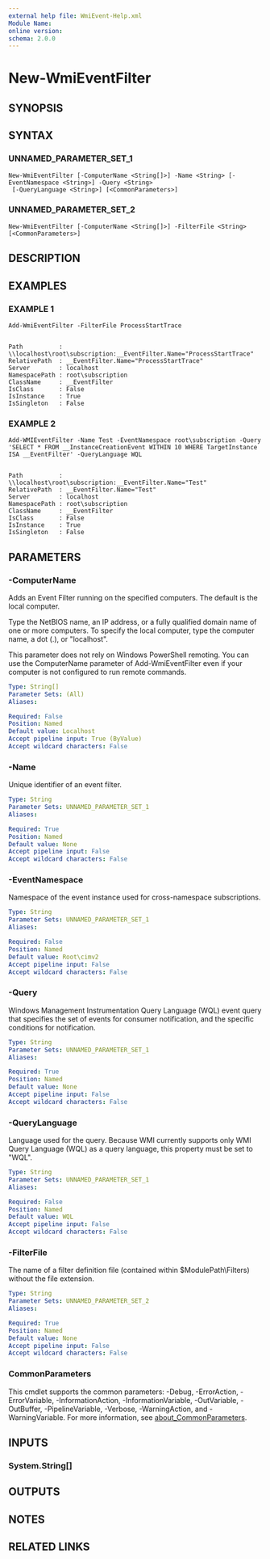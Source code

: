 ```yaml
---
external help file: WmiEvent-Help.xml
Module Name:
online version:
schema: 2.0.0
---
```


# New-WmiEventFilter

## SYNOPSIS

## SYNTAX

### UNNAMED_PARAMETER_SET_1
```
New-WmiEventFilter [-ComputerName <String[]>] -Name <String> [-EventNamespace <String>] -Query <String>
 [-QueryLanguage <String>] [<CommonParameters>]
```

### UNNAMED_PARAMETER_SET_2
```
New-WmiEventFilter [-ComputerName <String[]>] -FilterFile <String> [<CommonParameters>]
```

## DESCRIPTION

## EXAMPLES

### EXAMPLE 1
```
Add-WmiEventFilter -FilterFile ProcessStartTrace


Path          : \\localhost\root\subscription:__EventFilter.Name="ProcessStartTrace"
RelativePath  : __EventFilter.Name="ProcessStartTrace"
Server        : localhost
NamespacePath : root\subscription
ClassName     : __EventFilter
IsClass       : False
IsInstance    : True
IsSingleton   : False
```

### EXAMPLE 2
```
Add-WMIEventFilter -Name Test -EventNamespace root\subscription -Query 'SELECT * FROM __InstanceCreationEvent WITHIN 10 WHERE TargetInstance ISA __EventFilter' -QueryLanguage WQL


Path          : \\localhost\root\subscription:__EventFilter.Name="Test"
RelativePath  : __EventFilter.Name="Test"
Server        : localhost
NamespacePath : root\subscription
ClassName     : __EventFilter
IsClass       : False
IsInstance    : True
IsSingleton   : False
```

## PARAMETERS

### -ComputerName
Adds an Event Filter running on the specified computers.
The default is the local computer.

Type the NetBIOS name, an IP address, or a fully qualified domain name of one or more computers.
To specify the local computer, type the computer name, a dot (.), or "localhost".

This parameter does not rely on Windows PowerShell remoting.
You can use the ComputerName parameter of Add-WmiEventFilter even if your computer is not configured to run remote commands.

```yaml
Type: String[]
Parameter Sets: (All)
Aliases:

Required: False
Position: Named
Default value: Localhost
Accept pipeline input: True (ByValue)
Accept wildcard characters: False
```

### -Name
Unique identifier of an event filter.

```yaml
Type: String
Parameter Sets: UNNAMED_PARAMETER_SET_1
Aliases:

Required: True
Position: Named
Default value: None
Accept pipeline input: False
Accept wildcard characters: False
```

### -EventNamespace
Namespace of the event instance used for cross-namespace subscriptions.

```yaml
Type: String
Parameter Sets: UNNAMED_PARAMETER_SET_1
Aliases:

Required: False
Position: Named
Default value: Root\cimv2
Accept pipeline input: False
Accept wildcard characters: False
```

### -Query
Windows Management Instrumentation Query Language (WQL) event query that specifies the set of events for consumer notification, and the specific conditions for notification.

```yaml
Type: String
Parameter Sets: UNNAMED_PARAMETER_SET_1
Aliases:

Required: True
Position: Named
Default value: None
Accept pipeline input: False
Accept wildcard characters: False
```

### -QueryLanguage
Language used for the query.
Because WMI currently supports only WMI Query Language (WQL) as a query language, this property must be set to "WQL".

```yaml
Type: String
Parameter Sets: UNNAMED_PARAMETER_SET_1
Aliases:

Required: False
Position: Named
Default value: WQL
Accept pipeline input: False
Accept wildcard characters: False
```

### -FilterFile
The name of a filter definition file (contained within $ModulePath\Filters) without the file extension.

```yaml
Type: String
Parameter Sets: UNNAMED_PARAMETER_SET_2
Aliases:

Required: True
Position: Named
Default value: None
Accept pipeline input: False
Accept wildcard characters: False
```

### CommonParameters
This cmdlet supports the common parameters: -Debug, -ErrorAction, -ErrorVariable, -InformationAction, -InformationVariable, -OutVariable, -OutBuffer, -PipelineVariable, -Verbose, -WarningAction, and -WarningVariable. For more information, see [about_CommonParameters](http://go.microsoft.com/fwlink/?LinkID=113216).

## INPUTS

### System.String[]
## OUTPUTS

## NOTES

## RELATED LINKS
